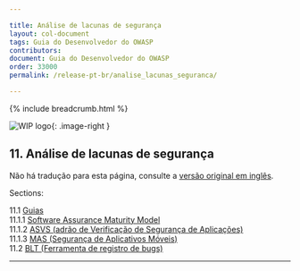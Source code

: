 ```yaml
---

title: Análise de lacunas de segurança
layout: col-document
tags: Guia do Desenvolvedor do OWASP
contributors:
document: Guia do Desenvolvedor do OWASP
order: 33000
permalink: /release-pt-br/analise_lacunas_seguranca/

---
```


{% include breadcrumb.html %}

<style type="text/css">
.image-right {
  height: 180px;
  display: block;
  margin-left: auto;
  margin-right: auto;
  float: right;
}
</style>

![WIP logo](../../../assets/images/dg_wip.png "Trabalho em andamento"){: .image-right }

## 11. Análise de lacunas de segurança

Não há tradução para esta página, consulte a [versão original em inglês][release1300].

Sections:

11.1 [Guias](01-guides/toc.md)  
11.1.1 [Software Assurance Maturity Model](01-guides/01-samm.md)  
11.1.2 [ASVS (adrão de Verificação de Segurança de Aplicações)](01-guides/02-asvs.md)  
11.1.3 [MAS (Segurança de Aplicativos Móveis)](01-guides/03-mas.md)  
11.2 [BLT (Ferramenta de registro de bugs)](02-blt.md)  

----

[release1300]: https://github.com/OWASP/www-project-developer-guide/blob/main/draft/13-security-gap-analysis/toc.md
